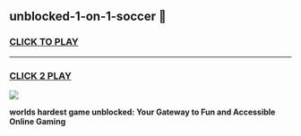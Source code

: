 
## unblocked-1-on-1-soccer 👋
<h3>
<a href="https://premium.freeplayer.one?title=unblocked-1-on-1-soccer&ref=14F">CLICK TO PLAY</a></h3>
<hr>

<h3>
<a href="https://premium.freeplayer.one?title=unblocked-1-on-1-soccer&ref=14F">CLICK 2 PLAY</a>
  
</h3>

<a href="https://premium.freeplayer.one?title=unblocked-1-on-1-soccer&ref=12F/"><img src="https://clearcache.store/games.png"></a>


**worlds hardest game unblocked: Your Gateway to Fun and Accessible Online Gaming**
